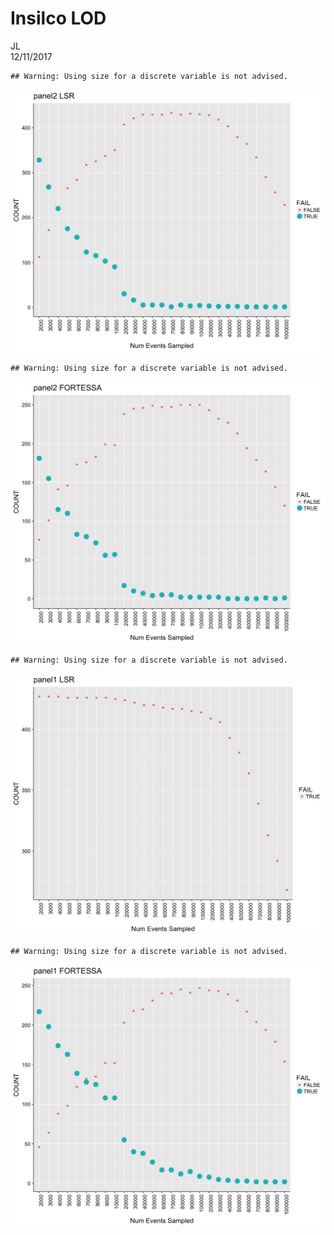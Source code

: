 # Insilco LOD
JL  
12/11/2017  








```
## Warning: Using size for a discrete variable is not advised.
```

![](Insilico_V6_files/figure-html/unnamed-chunk-1-1.png)<!-- -->

```
## Warning: Using size for a discrete variable is not advised.
```

![](Insilico_V6_files/figure-html/unnamed-chunk-1-2.png)<!-- -->

```
## Warning: Using size for a discrete variable is not advised.
```

![](Insilico_V6_files/figure-html/unnamed-chunk-1-3.png)<!-- -->

```
## Warning: Using size for a discrete variable is not advised.
```

![](Insilico_V6_files/figure-html/unnamed-chunk-1-4.png)<!-- -->
